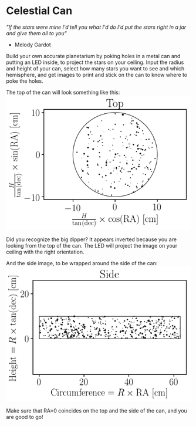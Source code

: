 # Celestial Can

*"If the stars were mine
I'd tell you what I'd do
I'd put the stars right in a jar and give them all to you"*
- Melody Gardot

Build your own accurate planetarium by poking holes in a metal can and putting an LED inside, to project the stars on your ceiling.
Input the radius and height of your can, select how many stars you want to see and which hemisphere, and get images to print and stick on the can to know where to poke the holes.

The top of the can will look something like this:
![](figures/top.png)

Did you recognize the big dipper? It appears inverted because you are looking from the top of the can. The LED will project the image on your ceiling with the right orientation.

And the side image, to be wrapped around the side of the can:
![](figures/side.png)

Make sure that RA=0 coincides on the top and the side of the can, and you are good to go!
